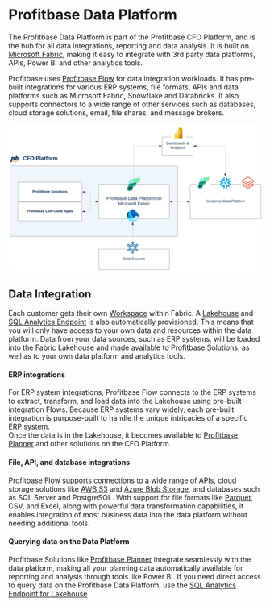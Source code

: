 
# Profitbase Data Platform

The Profitbase Data Platform is part of the Profitbase CFO Platform, and is the hub for all data integrations, reporting and data analysis. It is built on [Microsoft Fabric](https://learn.microsoft.com/en-us/fabric/), making it easy to integrate with 3rd party data platforms, APIs, Power BI and other analytics tools.

Profitbase uses [Profitbase Flow](../../flow/flow.md) for data integration workloads. It has pre-built integrations for various ERP systems, file formats, APIs and data platforms such as Microsoft Fabric, Snowflake and Databricks. It also supports connectors to a wide range of other services such as databases, cloud storage solutions, email, file shares, and message brokers.

![img](/images/data-platform/Profitbase-data-integration-platform-overview.svg)

## Data Integration

Each customer gets their own [Workspace](https://learn.microsoft.com/en-us/fabric/get-started/workspaces) within Fabric. A [Lakehouse](https://learn.microsoft.com/en-us/fabric/data-engineering/lakehouse-overview) and [SQL Analytics Endpoint](https://learn.microsoft.com/en-us/fabric/data-engineering/lakehouse-sql-analytics-endpoint) is also automatically provisioned. This means that you will only have access to your own data and resources within the data platform. Data from your data sources, such as ERP systems, will be loaded into the Fabric Lakehouse and made available to Profitbase Solutions, as well as to your own data platform and analytics tools. 

#### ERP integrations

For ERP system integrations, Profitbase Flow connects to the ERP systems to extract, transform, and load data into the Lakehouse using pre-built integration Flows. Because ERP systems vary widely, each pre-built integration is purpose-built to handle the unique intricacies of a specific ERP system.    
Once the data is in the Lakehouse, it becomes available to [Profitbase Planner](../../planner/planner.md) and other solutions on the CFO Platform. 

#### File, API, and database integrations

Profitbase Flow supports connections to a wide range of APIs, cloud storage solutions like [AWS S3](https://aws.amazon.com/s3/) and [Azure Blob Storage](https://learn.microsoft.com/en-us/azure/storage/blobs/storage-blobs-introduction), and databases such as SQL Server and PostgreSQL. With support for file formats like [Parquet](https://parquet.apache.org/), CSV, and Excel, along with powerful data transformation capabilities, it enables integration of most business data into the data platform without needing additional tools.

#### Querying data on the Data Platform

Profitbase Solutions like [Profitbase Planner](../../planner/planner.md) integrate seamlessly with the data platform, making all your planning data automatically available for reporting and analysis through tools like Power BI. If you need direct access to query data on the Profitbase Data Platform, use the [SQL Analytics Endpoint for Lakehouse](https://learn.microsoft.com/en-us/fabric/data-engineering/lakehouse-sql-analytics-endpoint).




